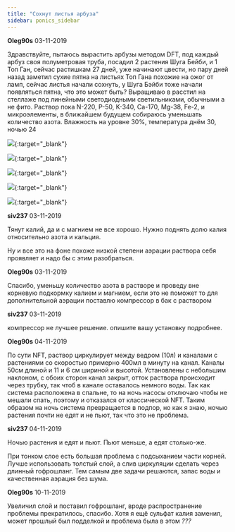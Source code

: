 ```yaml
---
title: "Сохнут листья арбуза"
sidebar: ponics_sidebar
---
```


**Oleg90s** 03-11-2019

Здравствуйте, пытаюсь вырастить арбузы методом DFT, под каждый арбуз своя полуметровая труба, посадил 2 растения Шуга Бейби, и 1 Топ Ган, сейчас растишкам 27 дней, уже начинают цвести, но пару дней назад заметил сухие пятна на листьях Топ Гана похожие на ожог от ламп, сейчас листья начали сохнуть, у Шуга Бэйби тоже начали появляться пятна, что это может быть? Выращиваю в расстил на стеллаже под линейными светодиодными светильниками, обычными а не фито. Раствор пока N-220, P-50, K-340, Ca-170, Mg-38, Fe-2, и микроэлементы, в ближайшем будущем собираюсь уменьшать количество азота. Влажность на уровне 30%, температура днём 30, ночью 24

[![](/attachimages/20420_20191102_113117.jpg)](https://t.me/ponics_ru_files/19933){:target="_blank"}

[![](/attachimages/20422_20191103_120129.jpg)](https://t.me/ponics_ru_files/19934){:target="_blank"}

[![](/attachimages/20424_20191103_120139.jpg)](https://t.me/ponics_ru_files/19935){:target="_blank"}

[![](/attachimages/20426_20191103_120156.jpg)](https://t.me/ponics_ru_files/19936){:target="_blank"}

[![](/attachimages/20428_20191103_120210.jpg)](https://t.me/ponics_ru_files/19937){:target="_blank"}

**siv237** 03-11-2019

Тянут калий, да и с магнием не все хорошо. Нужно поднять долю калия относительно азота и кальция.

Ну и все это на фоне похоже низкой степени аэрации раствора себя проявляет и надо бы с этим разобраться.


**Oleg90s** 03-11-2019

Спасибо, уменьшу количество азота в растворе и проведу вне корневую подкормку калием и магнием, если это не поможет то для дополнительной аэрации поставлю компрессор в бак с раствором


**siv237** 03-11-2019

компрессор не лучшее решение. опишите вашу установку подробнее.


**Oleg90s** 04-11-2019

По сути NFT, раствор циркулирует между ведром (10л) и каналами с растениями со скоростью примерно 400мл в минуту на канал. Каналы 50см длиной и 11 и 6 см шириной и высотой. Установлены с небольшим наклоном, с обоих сторон канал закрыт, отток раствора происходит через трубку, так чтоб в канале оставалось немного воды. Так как система расположена в спальне, то на ночь насосы отключаю чтобы не мешали спать, поэтому и отказался от классической NFT. Таким образом на ночь система превращается в подпор, но как я знаю, ночью растения почти не едят и не пьют, так что это не проблема.


**siv237** 04-11-2019

Ночью растения и едят и пьют. Пьют меньше, а едят столько-же.

При тонком слое есть большая проблема с подсыханием части корней. Лучше использовать толстый слой, а слив циркуляции сделать через длинный гофрошланг. Тем самым две задачи решаются, запас воды и качественная аэрация без шума.


**Oleg90s** 10-11-2019

Увеличил слой и поставил гофрошланг, вроде распространение проблемы прекратилось, спасибо. Хотя я ещё сульфат калия заменил, может прошлый был подделкой и проблема была в этом *???*


